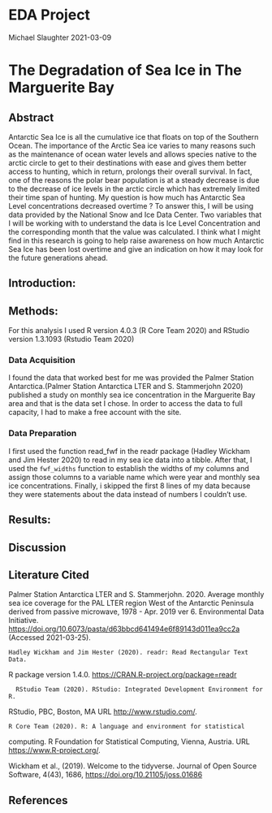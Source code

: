 EDA Project
================
Michael Slaughter
2021-03-09

# The Degradation of Sea Ice in The Marguerite Bay

## Abstract

Antarctic Sea Ice is all the cumulative ice that floats on top of the
Southern Ocean. The importance of the Arctic Sea ice varies to many
reasons such as the maintenance of ocean water levels and allows species
native to the arctic circle to get to their destinations with ease and
gives them better access to hunting, which in return, prolongs their
overall survival. In fact, one of the reasons the polar bear population
is at a steady decrease is due to the decrease of ice levels in the
arctic circle which has extremely limited their time span of hunting. My
question is how much has Antarctic Sea Level concentrations decreased
overtime ? To answer this, I will be using data provided by the National
Snow and Ice Data Center. Two variables that I will be working with to
understand the data is Ice Level Concentration and the corresponding
month that the value was calculated. I think what I might find in this
research is going to help raise awareness on how much Antarctic Sea Ice
has been lost overtime and give an indication on how it may look for the
future generations ahead.

## Introduction:

## Methods:

For this analysis I used R version 4.0.3 (R Core Team 2020) and RStudio
version 1.3.1093 (Rstudio Team 2020)

### Data Acquisition

I found the data that worked best for me was provided the Palmer Station
Antarctica.(Palmer Station Antarctica LTER and S. Stammerjohn 2020)
published a study on monthly sea ice concentration in the Marguerite Bay
area and that is the data set I chose. In order to access the data to
full capacity, I had to make a free account with the site.

### Data Preparation

I first used the function read\_fwf in the readr package (Hadley Wickham
and Jim Hester 2020) to read in my sea ice data into a tibble. After
that, I used the `fwf_widths` function to establish the widths of my
columns and assign those columns to a variable name which were year and
monthly sea ice concentrations. Finally, i skipped the first 8 lines of
my data because they were statements about the data instead of numbers I
couldn’t use.

## Results:

## Discussion

## Literature Cited

Palmer Station Antarctica LTER and S. Stammerjohn. 2020. Average monthly
sea ice coverage for the PAL LTER region West of the Antarctic Peninsula
derived from passive microwave, 1978 - Apr. 2019 ver 6. Environmental
Data Initiative.
<https://doi.org/10.6073/pasta/d63bbcd641494e6f89143d011ea9cc2a>
(Accessed 2021-03-25).

    Hadley Wickham and Jim Hester (2020). readr: Read Rectangular Text Data.

R package version 1.4.0. <https://CRAN.R-project.org/package=readr>

      RStudio Team (2020). RStudio: Integrated Development Environment for R.

RStudio, PBC, Boston, MA URL <http://www.rstudio.com/>.

    R Core Team (2020). R: A language and environment for statistical

computing. R Foundation for Statistical Computing, Vienna, Austria. URL
<https://www.R-project.org/>.

Wickham et al., (2019). Welcome to the tidyverse. Journal of Open Source
Software, 4(43), 1686, <https://doi.org/10.21105/joss.01686>

## References
